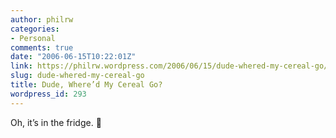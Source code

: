 ```yaml
---
author: philrw
categories:
- Personal
comments: true
date: "2006-06-15T10:22:01Z"
link: https://philrw.wordpress.com/2006/06/15/dude-whered-my-cereal-go/
slug: dude-whered-my-cereal-go
title: Dude, Where’d My Cereal Go?
wordpress_id: 293
---
```


Oh, it’s in the fridge. :slightly_smiling_face:
